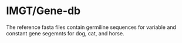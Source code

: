 # IMGT/Gene-db 
The reference fasta files contain germiline sequences for variable and constant gene segemnts for dog, cat, and horse.
